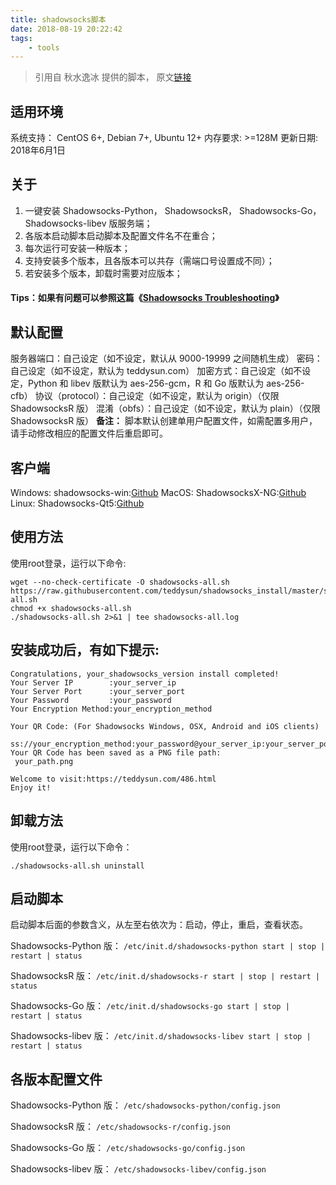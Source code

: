 ```yaml
---
title: shadowsocks脚本
date: 2018-08-19 20:22:42
tags:
    - tools
---
```


> 引用自 秋水逸冰 提供的脚本， 原文[链接](https://teddysun.com/486.html)

## 适用环境
系统支持： CentOS 6+, Debian 7+, Ubuntu 12+
内存要求: >=128M
更新日期: 2018年6月1日

## 关于
1. 一键安装 Shadowsocks-Python， ShadowsocksR， Shadowsocks-Go， Shadowsocks-libev 版服务端；
2. 各版本启动脚本启动脚本及配置文件名不在重合；
3. 每次运行可安装一种版本；
4. 支持安装多个版本，且各版本可以共存（需端口号设置成不同）；
5. 若安装多个版本，卸载时需要对应版本；

#### Tips：如果有问题可以参照这篇《[Shadowsocks Troubleshooting](https://github.com/shadowsocks/shadowsocks/wiki/Troubleshooting)》

## 默认配置
服务器端口：自己设定（如不设定，默认从 9000-19999 之间随机生成）
密码：自己设定（如不设定，默认为 teddysun.com）
加密方式：自己设定（如不设定，Python 和 libev 版默认为 aes-256-gcm，R 和 Go 版默认为 aes-256-cfb）
协议（protocol）：自己设定（如不设定，默认为 origin）（仅限 ShadowsocksR 版）
混淆（obfs）：自己设定（如不设定，默认为 plain）（仅限 ShadowsocksR 版）
**备注：** 脚本默认创建单用户配置文件，如需配置多用户，请手动修改相应的配置文件后重启即可。

## 客户端
Windows: shadowsocks-win:[Github](https://github.com/shadowsocks/shadowsocks-windows/releases)
MacOS: ShadowsocksX-NG:[Github](https://github.com/shadowsocks/ShadowsocksX-NG/releases)
Linux: Shadowsocks-Qt5:[Github](https://github.com/shadowsocks/shadowsocks-qt5/wiki/Installation)

## 使用方法
使用root登录，运行以下命令:
```
wget --no-check-certificate -O shadowsocks-all.sh https://raw.githubusercontent.com/teddysun/shadowsocks_install/master/shadowsocks-all.sh
chmod +x shadowsocks-all.sh
./shadowsocks-all.sh 2>&1 | tee shadowsocks-all.log
```

## 安装成功后，有如下提示:
```
Congratulations, your_shadowsocks_version install completed!
Your Server IP        :your_server_ip
Your Server Port      :your_server_port
Your Password         :your_password
Your Encryption Method:your_encryption_method

Your QR Code: (For Shadowsocks Windows, OSX, Android and iOS clients)
 ss://your_encryption_method:your_password@your_server_ip:your_server_port
Your QR Code has been saved as a PNG file path:
 your_path.png

Welcome to visit:https://teddysun.com/486.html
Enjoy it!
```

## 卸载方法
使用root登录，运行以下命令：
```
./shadowsocks-all.sh uninstall
```

## 启动脚本
启动脚本后面的参数含义，从左至右依次为：启动，停止，重启，查看状态。

Shadowsocks-Python 版：
`/etc/init.d/shadowsocks-python start | stop | restart | status`

ShadowsocksR 版：
`/etc/init.d/shadowsocks-r start | stop | restart | status`

Shadowsocks-Go 版：
`/etc/init.d/shadowsocks-go start | stop | restart | status`

Shadowsocks-libev 版：
`/etc/init.d/shadowsocks-libev start | stop | restart | status`

## 各版本配置文件
Shadowsocks-Python 版：
`/etc/shadowsocks-python/config.json`

ShadowsocksR 版：
`/etc/shadowsocks-r/config.json`

Shadowsocks-Go 版：
`/etc/shadowsocks-go/config.json`

Shadowsocks-libev 版：
`/etc/shadowsocks-libev/config.json`